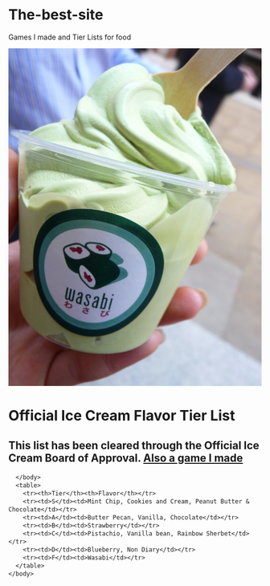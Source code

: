 # The-best-site
Games I made and Tier Lists for food
  <html lang="en">
       <head>
           <meta charset="utf-8">
           <title>Ice Cream Flavor Tier List</title>
       </head>
       <body>
           <img src="GREEN.jpg">
           <h1>
              Official Ice Cream Flavor Tier List 
          </h1>
          <style>
              body {
                 background-image url("")
          </style>
          <h2>
             This list has been cleared through the Official Ice Cream Board of Approval. 
             <a href="https://scratch.mit.edu/projects/246340804/#player">Also a game I made</a>
          </h2>
          
      </body>
      <table>
        <tr><th>Tier</th><th>Flavor</th></tr>
        <tr><td>S</td><td>Mint Chip, Cookies and Cream, Peanut Butter & Chocolate</td></tr>
        <tr><td>A</td><td>Butter Pecan, Vanilla, Chocolate</td></tr>
        <tr><td>B</td><td>Strawberry</td></tr>
        <tr><td>C</td><td>Pistachio, Vanilla bean, Rainbow Sherbet</td></tr>
        <tr><td>D</td><td>Blueberry, Non Diary</td></tr>
        <tr><td>F</td><td>Wasabi</td></tr>
      </table>
    </body>
  </html>
  </html>
  <html>
<html>
<body background="Chip.jpg">
</body>
</html> 
